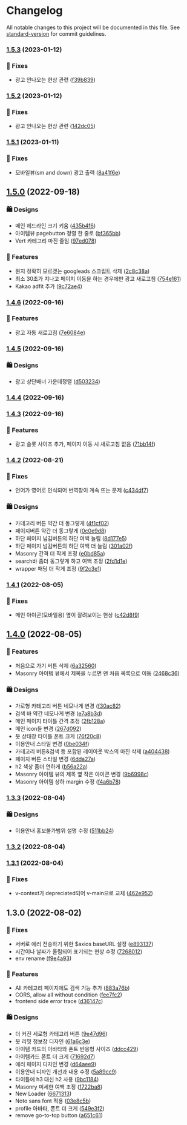# Changelog

All notable changes to this project will be documented in this file. See [standard-version](https://github.com/conventional-changelog/standard-version) for commit guidelines.

### [1.5.3](https://github.com/EinYs/nuxt-sn/compare/v1.5.2...v1.5.3) (2023-01-12)


### 🔧 Fixes

* 광고 안나오는 현상 관련 ([f39b839](https://github.com/EinYs/nuxt-sn/commit/f39b8391d870d03b54bf12c48f5ec626f02ded60))

### [1.5.2](https://github.com/EinYs/nuxt-sn/compare/v1.5.1...v1.5.2) (2023-01-12)


### 🔧 Fixes

* 광고 안나오는 현상 관련 ([142dc05](https://github.com/EinYs/nuxt-sn/commit/142dc05d3890147ffedaca584d1d69635e14fa2d))

### [1.5.1](https://github.com/EinYs/nuxt-sn/compare/v1.5.0...v1.5.1) (2023-01-11)


### 🔧 Fixes

* 모바일뷰(sm and down) 광고 출력 ([8a41f6e](https://github.com/EinYs/nuxt-sn/commit/8a41f6eea90efd7e8e32f4e30be2eac44b7cf5d5))

## [1.5.0](https://github.com/EinYs/nuxt-sn/compare/v1.4.6...v1.5.0) (2022-09-18)


### 🛍 Designs

* 메인 헤드라인 크기 키움 ([435b4f6](https://github.com/EinYs/nuxt-sn/commit/435b4f66e6555d72824ff842000291cb1ba925ac))
* 아이템뷰 pagebutton 정렬 한 줄로 ([bf365bb](https://github.com/EinYs/nuxt-sn/commit/bf365bbb90a78feea88b6ee58dba19f7b0a9c744))
* Vert 카테고리 마진 줄임 ([97ed078](https://github.com/EinYs/nuxt-sn/commit/97ed078f35792917dc7c3aacd817949d0ffb81e9))


### 🚀 Features

* 뭔지 정확히 모르겠는 googleads 스크립트 삭제 ([2c8c38a](https://github.com/EinYs/nuxt-sn/commit/2c8c38aa1e6011fd713d1dfa6e53ba84669b35a0))
* 최소 30초가 지나고 페이지 이동을 하는 경우에만 광고 새로고침 ([754e161](https://github.com/EinYs/nuxt-sn/commit/754e1617179a8119354c0b0e4092c6bef23a75df))
* Kakao adfit 추가 ([9c72ae4](https://github.com/EinYs/nuxt-sn/commit/9c72ae43d52a66f0a1bea2c40777a10b03c91f96))

### [1.4.6](https://github.com/EinYs/nuxt-sn/compare/v1.4.5...v1.4.6) (2022-09-16)


### 🚀 Features

* 광고 자동 새로고침 ([7e6084e](https://github.com/EinYs/nuxt-sn/commit/7e6084e0ed8fb5a7653a8fa03b85db88a0a3fc48))

### [1.4.5](https://github.com/EinYs/nuxt-sn/compare/v1.4.4...v1.4.5) (2022-09-16)


### 🛍 Designs

* 광고 상단배너 가운데정렬 ([d503234](https://github.com/EinYs/nuxt-sn/commit/d5032345327f34e529a6ab77ec12baeb1087a83a))

### [1.4.4](https://github.com/EinYs/nuxt-sn/compare/v1.4.3...v1.4.4) (2022-09-16)

### [1.4.3](https://github.com/EinYs/nuxt-sn/compare/v1.4.2...v1.4.3) (2022-09-16)


### 🚀 Features

* 광고 슬롯 사이즈 추가, 페이지 이동 시 새로고침 없음 ([71bb14f](https://github.com/EinYs/nuxt-sn/commit/71bb14fe496a97491da1c2ad9b66d01b41f9912b))

### [1.4.2](https://github.com/EinYs/nuxt-sn/compare/v1.4.1...v1.4.2) (2022-08-21)


### 🔧 Fixes

* 언어가 영어로 인식되어 번역창이 계속 뜨는 문제 ([c434df7](https://github.com/EinYs/nuxt-sn/commit/c434df7b52162b59786b4ae80f71c132779275f3))


### 🛍 Designs

* 카테고리 버튼 약간 더 동그랗게 ([4f1cf02](https://github.com/EinYs/nuxt-sn/commit/4f1cf02215737e0d505ec23ef940e2835f35df6b))
* 페이지버튼 약간 더 동그랗게 ([0c0e9d8](https://github.com/EinYs/nuxt-sn/commit/0c0e9d8afa14ed1385baa0d97dbc95ff0faef88d))
* 하단 페이지 넘김버튼의 하단 여백 늘림 ([8d177e5](https://github.com/EinYs/nuxt-sn/commit/8d177e543bb99df7dc2a46fc6d650b5a7989d281))
* 하단 페이지 넘김버튼의 하단 여백 더 늘림 ([301a02f](https://github.com/EinYs/nuxt-sn/commit/301a02fd2c39a0d0f1df36a16ac9aa2c36ba00da))
* Masonry 간격 더 작게 조정 ([e0bd85a](https://github.com/EinYs/nuxt-sn/commit/e0bd85a78191f43ac1369b407ea337e424a4f8f9))
* search바 좀더 동그랗게 하고 여백 조정 ([2fd1d1e](https://github.com/EinYs/nuxt-sn/commit/2fd1d1e44176c23cc32d5d8ba8335b4ff79d5903))
* wrapper 패딩 더 작게 조정 ([9f2c3e1](https://github.com/EinYs/nuxt-sn/commit/9f2c3e1ad8fb22a3e47659021e2ae53af195e4a2))

### [1.4.1](https://github.com/EinYs/nuxt-sn/compare/v1.4.0...v1.4.1) (2022-08-05)


### 🔧 Fixes

* 메인 아이콘(모바일용) 옆이 잘려보이는 현상 ([c42d8f9](https://github.com/EinYs/nuxt-sn/commit/c42d8f935fcf0b9ed9ba4af351ca8b275fddda23))

## [1.4.0](https://github.com/EinYs/nuxt-sn/compare/v1.3.3...v1.4.0) (2022-08-05)


### 🚀 Features

* 처음으로 가기 버튼 삭제 ([6a32560](https://github.com/EinYs/nuxt-sn/commit/6a325607017ba0fbd92d2fdc4a312f66db4f82f5))
* Masonry 아이템 뷰에서 제목을 누르면 맨 처음 목록으로 이동 ([2468c36](https://github.com/EinYs/nuxt-sn/commit/2468c36c7cdb5a189471538b5ecc0c7196eda7cc))


### 🛍 Designs

* 가로형 카테고리 버튼 네모나게 변경 ([f30ac82](https://github.com/EinYs/nuxt-sn/commit/f30ac82e97a4b04a7c826b89bf198b51460bba03))
* 검색 바 약간 네모나게 변경 ([e7a8b3d](https://github.com/EinYs/nuxt-sn/commit/e7a8b3d71d505d26c62d662fd3668842e3a54990))
* 메인 페이지 타이틀 간격 조정 ([2fb128a](https://github.com/EinYs/nuxt-sn/commit/2fb128ac7052158855486f5b006f16f95f580715))
* 메인 icon들 변경 ([267d092](https://github.com/EinYs/nuxt-sn/commit/267d092a483114ec6e93c36142fbd65284d6aa17))
* 봇 상태창 타이틀 폰트 크게 ([76f20c8](https://github.com/EinYs/nuxt-sn/commit/76f20c807b066c7ad439956954d1ba5ff0a94a49))
* 이용안내 스타일 변경 ([0be034f](https://github.com/EinYs/nuxt-sn/commit/0be034f21bf57ce138b799b8191bf004ef33569c))
* 카테고리 버튼&검색 등 포함된 레이아웃 박스의 마진 삭제 ([a404438](https://github.com/EinYs/nuxt-sn/commit/a40443849b05d45cc5f1c93ca7b37840e159adae))
* 페이지 버튼 스타일 변경 ([6dda27a](https://github.com/EinYs/nuxt-sn/commit/6dda27aaa1ce3eca5502d5440551ed5d1e16dd9d))
* h2 색상 좀더 연하게 ([b56a22a](https://github.com/EinYs/nuxt-sn/commit/b56a22a748eaa78629f75ef879cdd08d6485bb53))
* Masonry 아이템 뷰의 제목 옆 작은 아이콘 변경 ([9b6998c](https://github.com/EinYs/nuxt-sn/commit/9b6998cb3a14b5fee8bd731b0cfe5b31ad6cc6bb))
* Masonry 아이템 상하 margin 수정 ([f4a6b78](https://github.com/EinYs/nuxt-sn/commit/f4a6b783bee69bb1d6ec3505a446378a0ea3d563))

### [1.3.3](https://github.com/EinYs/nuxt-sn/compare/v1.3.2...v1.3.3) (2022-08-04)


### 🛍 Designs

* 이용안내 홍보불가범위 설명 수정 ([511bb24](https://github.com/EinYs/nuxt-sn/commit/511bb246f6dabb4b1b1e208d28bfda396137e37b))

### [1.3.2](https://github.com/EinYs/nuxt-sn/compare/v1.3.1...v1.3.2) (2022-08-04)

### [1.3.1](https://github.com/EinYs/nuxt-sn/compare/v1.3.0...v1.3.1) (2022-08-04)


### 🔧 Fixes

* v-context가 depreciated되어 v-main으로 교체 ([462e952](https://github.com/EinYs/nuxt-sn/commit/462e95212a4f5c83595988e81a868de5a597e7cd))

## 1.3.0 (2022-08-02)


### 🔧 Fixes

* 서버로 에러 전송하기 위한 $axios baseURL 설정 ([e893137](https://github.com/EinYs/nuxt-sn/commit/e893137de2ba9937d898b1b5335df6407259bdd8))
* 시간이나 날짜가 올림되어 표기되는 현상 수정 ([7268012](https://github.com/EinYs/nuxt-sn/commit/7268012113b614c6783cb386dfb4e9563db01d19))
* env rename ([f9e4a93](https://github.com/EinYs/nuxt-sn/commit/f9e4a932aec81aa3ea00454431107d8c1468abbc))


### 🚀 Features

* All 카테고리 페이지에도 검색 기능 추가 ([883a76b](https://github.com/EinYs/nuxt-sn/commit/883a76b17057ba3c4790c7d57bb652258a7a73cf))
* CORS, allow all without condition ([fee7fc2](https://github.com/EinYs/nuxt-sn/commit/fee7fc2bfa547eae23a8efa98fa101d22ad7ca5d))
* frontend side error trace ([d36147c](https://github.com/EinYs/nuxt-sn/commit/d36147cbe1448f0a68dbc1c70f204e128e3d2dd3))


### 🛍 Designs

* 더 커진 세로형 카테고리 버튼 ([9e47d96](https://github.com/EinYs/nuxt-sn/commit/9e47d968dd062f052de6a82e141460fe5d6dec0f))
* 봇 리밋 정보창 디자인 ([61a6c3e](https://github.com/EinYs/nuxt-sn/commit/61a6c3e63346386d7c40b5c1572bd7b48a9b251e))
* 아이템 카드의 아바타와 폰트 반응형 사이즈 ([ddcc429](https://github.com/EinYs/nuxt-sn/commit/ddcc429fbeb81bfe2f488c6a6c646d0fb962fb68))
* 아이템카드  폰트 더 크게 ([71692d7](https://github.com/EinYs/nuxt-sn/commit/71692d7d80298db06c9bb60d9f106385fe0c7cc1))
* 에러 페이지 디자인 변경 ([d64aee9](https://github.com/EinYs/nuxt-sn/commit/d64aee9b725542357d8b24253f8d8c95d5baa25e))
* 이용안내 디자인 개선과 내용 수정 ([5a89cc9](https://github.com/EinYs/nuxt-sn/commit/5a89cc9648bc2f89ed8749b9d130af7d3e3a080c))
* 타이틀에 h3 대신 h2 사용 ([9bc1184](https://github.com/EinYs/nuxt-sn/commit/9bc11843c07d0030fa2bac16cb6b2e6a7353220e))
* Masonry 미세한 여백 조정 ([1722ba8](https://github.com/EinYs/nuxt-sn/commit/1722ba81bb03c7416748c0527dd13bd876bb68ff))
* New Loader ([6671313](https://github.com/EinYs/nuxt-sn/commit/66713130a82c5ed26a5f065218c2ffac9ea08042))
* Noto sans font 적용 ([03e8c5b](https://github.com/EinYs/nuxt-sn/commit/03e8c5b1902531afc965b4df4953092a40914525))
* profile 아바타, 폰트 더 크게 ([549e3f2](https://github.com/EinYs/nuxt-sn/commit/549e3f27fa21bfad9318069149ce661991cb7479))
* remove go-to-top button ([a651c61](https://github.com/EinYs/nuxt-sn/commit/a651c6114fae3122f44b619867e6f8a383d333bb))
